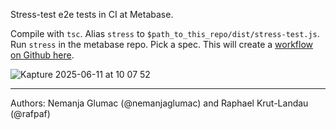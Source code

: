 Stress-test e2e tests in CI at Metabase.

Compile with `tsc`. Alias `stress` to `$path_to_this_repo/dist/stress-test.js`. Run `stress` in the metabase repo. Pick a spec. This will create a [workflow on Github here](https://github.com/metabase/metabase/actions/workflows/e2e-stress-test-flake-fix.yml).

![Kapture 2025-06-11 at 10 07 52](https://github.com/user-attachments/assets/4ca634e9-8ef3-48af-a2ba-ff6e18d56686)

---

Authors: Nemanja Glumac (@nemanjaglumac) and Raphael Krut-Landau (@rafpaf)
